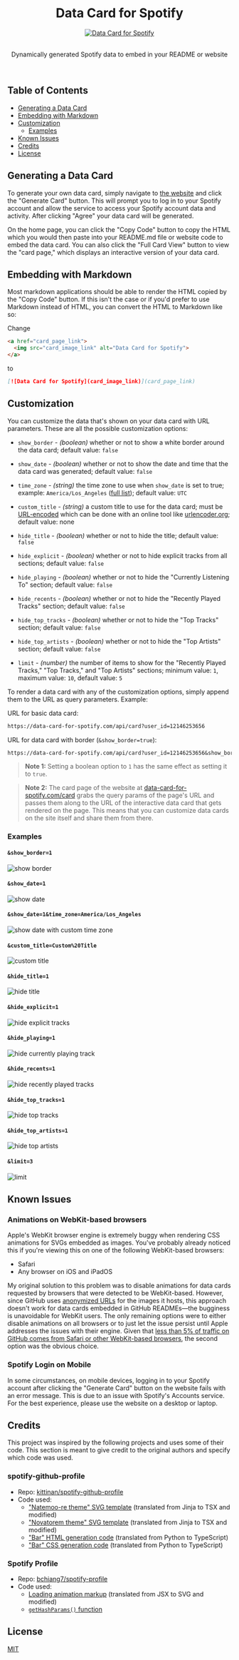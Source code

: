 <div align="center">
    <h1>Data Card for Spotify</h1>
    <a href="https://www.data-card-for-spotify.com">
      <img src="docs/basic.svg" alt="Data Card for Spotify">
    </a>
    <br>
    <br>
    <p>Dynamically generated Spotify data to embed in your README or website</p>
    <br>
</div>

## Table of Contents

- [Generating a Data Card](#generating-a-data-card)
- [Embedding with Markdown](#embedding-with-markdown)
- [Customization](#customization)
  - [Examples](#examples)
- [Known Issues](#known-issues)
- [Credits](#credits)
- [License](#license)

## Generating a Data Card

To generate your own data card, simply navigate to [the website](https://www.data-card-for-spotify.com) and click the "Generate Card" button. This will prompt you to log in to your Spotify account and allow the service to access your Spotify account data and activity. After clicking "Agree" your data card will be generated.

On the home page, you can click the "Copy Code" button to copy the HTML which you would then paste into your README.md file or website code to embed the data card. You can also click the "Full Card View" button to view the "card page," which displays an interactive version of your data card.

## Embedding with Markdown

Most markdown applications should be able to render the HTML copied by the "Copy Code" button. If this isn't the case or if you'd prefer to use Markdown instead of HTML, you can convert the HTML to Markdown like so:

Change

```md
<a href="card_page_link">
  <img src="card_image_link" alt="Data Card for Spotify">
</a>
```

to

```md
[![Data Card for Spotify](card_image_link)](card_page_link)
```

## Customization

You can customize the data that's shown on your data card with URL parameters. These are all the possible customization options:

- `show_border` - _(boolean)_ whether or not to show a white border around the data card; default value: `false`

- `show_date` - _(boolean)_ whether or not to show the date and time that the data card was generated; default value: `false`

- `time_zone` - _(string)_ the time zone to use when `show_date` is set to true; example: `America/Los_Angeles` ([full list](https://en.wikipedia.org/wiki/List_of_tz_database_time_zones#List)); default value: `UTC`

- `custom_title` - _(string)_ a custom title to use for the data card; must be [URL-encoded](https://en.wikipedia.org/wiki/Percent-encoding) which can be done with an online tool like [urlencoder.org](https://www.urlencoder.org); default value: none

- `hide_title` - _(boolean)_ whether or not to hide the title; default value: `false`

- `hide_explicit` - _(boolean)_ whether or not to hide explicit tracks from all sections; default value: `false`

- `hide_playing` - _(boolean)_ whether or not to hide the "Currently Listening To" section; default value: `false`

- `hide_recents` - _(boolean)_ whether or not to hide the "Recently Played Tracks" section; default value: `false`

- `hide_top_tracks` - _(boolean)_ whether or not to hide the "Top Tracks" section; default value: `false`

- `hide_top_artists` - _(boolean)_ whether or not to hide the "Top Artists" section; default value: `false`

- `limit` - _(number)_ the number of items to show for the "Recently Played Tracks," "Top Tracks," and "Top Artists" sections; minimum value: `1`, maximum value: `10`, default value: `5`

To render a data card with any of the customization options, simply append them to the URL as query parameters. Example:

URL for basic data card:

```md
https://data-card-for-spotify.com/api/card?user_id=12146253656
```

URL for data card with border (`&show_border=true`):

```md
https://data-card-for-spotify.com/api/card?user_id=12146253656&show_border=true
```

> **Note 1:** Setting a boolean option to `1` has the same effect as setting it to `true`.

> **Note 2:** The card page of the website at [data-card-for-spotify.com/card](https://www.data-card-for-spotify.com/card) grabs the query params of the page's URL and passes them along to the URL of the interactive data card that gets rendered on the page. This means that you can customize data cards on the site itself and share them from there.

### Examples

#### `&show_border=1`

![show border](docs/show_border.svg)

#### `&show_date=1`

![show date](docs/show_date.svg)

#### `&show_date=1&time_zone=America/Los_Angeles`

![show date with custom time zone](docs/show_date&time_zone.svg)

#### `&custom_title=Custom%20Title`

![custom title](docs/custom_title.svg)

#### `&hide_title=1`

![hide title](docs/hide_title.svg)

#### `&hide_explicit=1`

![hide explicit tracks](docs/hide_explicit.svg)

#### `&hide_playing=1`

![hide currently playing track](docs/hide_playing.svg)

#### `&hide_recents=1`

![hide recently played tracks](docs/hide_recents.svg)

#### `&hide_top_tracks=1`

![hide top tracks](docs/hide_top_tracks.svg)

#### `&hide_top_artists=1`

![hide top artists](docs/hide_top_artists.svg)

#### `&limit=3`

![limit](docs/limit.svg)

## Known Issues

### Animations on WebKit-based browsers

Apple's WebKit browser engine is extremely buggy when rendering CSS animations for SVGs embedded as images. You've probably already noticed this if you're viewing this on one of the following WebKit-based browsers:

- Safari
- Any browser on iOS and iPadOS

My original solution to this problem was to disable animations for data cards requested by browsers that were detected to be WebKit-based. However, since GitHub uses [anonymized URLs](https://docs.github.com/en/authentication/keeping-your-account-and-data-secure/about-anonymized-urls) for the images it hosts, this approach doesn't work for data cards embedded in GitHub READMEs—the bugginess is unavoidable for WebKit users. The only remaining options were to either disable animations on all browsers or to just let the issue persist until Apple addresses the issues with their engine. Given that [less than 5% of traffic on GitHub comes from Safari or other WebKit-based browsers](https://github.blog/2022-06-10-how-we-think-about-browsers/), the second option was the obvious choice.

### Spotify Login on Mobile

In some circumstances, on mobile devices, logging in to your Spotify account after clicking the "Generate Card" button on the website fails with an error message. This is due to an issue with Spotify's Accounts service. For the best experience, please use the website on a desktop or laptop.

## Credits

This project was inspired by the following projects and uses some of their code. This section is meant to give credit to the original authors and specify which code was used.

### spotify-github-profile

- Repo: [kittinan/spotify-github-profile](https://github.com/kittinan/spotify-github-profile)
- Code used:
  - ["Natemoo-re theme" SVG template](https://github.com/kittinan/spotify-github-profile/blob/91f15d9b210da5f3a2881e91d5a01c9ae8fd47ab/api/templates/spotify.natemoo-re.html.j2) (translated from Jinja to TSX and modified)
  - ["Novatorem theme" SVG template](https://github.com/kittinan/spotify-github-profile/blob/91f15d9b210da5f3a2881e91d5a01c9ae8fd47ab/api/templates/spotify.novatorem.html.j2) (translated from Jinja to TSX and modified)
  - ["Bar" HTML generation code](https://github.com/kittinan/spotify-github-profile/blob/91f15d9b210da5f3a2881e91d5a01c9ae8fd47ab/api/theme_dev.py#L15) (translated from Python to TypeScript)
  - ["Bar" CSS generation code](https://github.com/kittinan/spotify-github-profile/blob/be37513636f6a77609f59bb33f0936dd4d0bb8a7/api/view.py#L40) (translated from Python to TypeScript)

### Spotify Profile

- Repo: [bchiang7/spotify-profile](https://github.com/bchiang7/spotify-profile)
- Code used:
  - [Loading animation markup](https://github.com/bchiang7/spotify-profile/blob/d78c3c43f23232a7ddf0d859bacb003ad2ffac89/client/src/components/Loader.js) (translated from JSX to SVG and modified)
  - [`getHashParams()` function](https://github.com/bchiang7/spotify-profile/blob/d78c3c43f23232a7ddf0d859bacb003ad2ffac89/client/src/utils/index.js#L2)

## License

[MIT](LICENSE)
